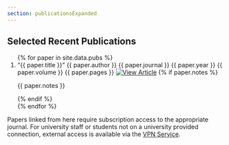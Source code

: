 ```yaml
---
section: publicationsExpanded
---
```


<!-- TODO: Sort out Mark's horrible CSS -->

## Selected Recent Publications

<ol>
{% for paper in site.data.pubs %}
	<li class="pub">  
		<span class="title">&ldquo;{{ paper.title }}&rdquo;</span>
		<span class="authors">{{ paper.author }}</span>
		<span class="journal">{{ paper.journal }}</span>
		<span class="year">{{ paper.year }}</span>
        <span class="volume">{{ paper.volume }}</span>
		<span class="pages">{{ paper.pages }}</span>
		<a href="{{ paper.link }}"> <img src="{{site.url}}/images/pdflogo.jpg" alt="View Article"></a>
		{% if paper.notes %}
		<p class="pubNotes">{{ paper.notes }}</p>
		{% endif %}
	</li>
{% endfor %}
</ol>

Papers linked from here require subscription access to the appropriate journal.  For university staff or students not on a university provided connection, external access is available via the [VPN Service](http://www.oucs.ox.ac.uk/network/vpn/).